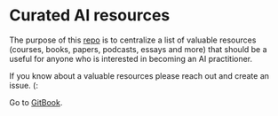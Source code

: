 # Curated AI resources

The purpose of this [repo](https://github.com/juanpablordz/curated-AI-resources) is to centralize a list of valuable resources \(courses, books, papers, podcasts, essays and more\) that should be a useful for anyone who is interested in becoming an AI practitioner.

If you know about a valuable resources please reach out and create an issue. \(:

Go to [GitBook](https://jpablo.gitbook.io/ai-learning-resources/).

